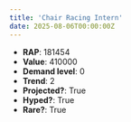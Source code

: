 ```yaml
---
title: 'Chair Racing Intern'
date: 2025-08-06T00:00:00Z
---
```

- **RAP**: 181454
- **Value**: 410000
- **Demand level**: 0
- **Trend**: 2
- **Projected?**: True
- **Hyped?**: True
- **Rare?**: True
